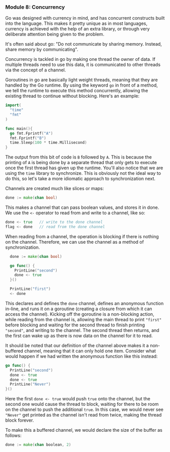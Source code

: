 ### Module 8: Concurrency

Go was designed with currency in mind, and has concurrent constructs built into the language. This makes it pretty unique as in most languages, currency is achieved with the help of an extra library, or through very deliberate attention being given to the problem.

It's often said about go: "Do not communicate by sharing memory. Instead, share memory by communicating".

Concurrency is tackled in go by making one thread the owner of data. If multiple threads need to use this data, it is communicated to other threads via the concept of a channel.

Goroutines in go are basically light weight threads, meaning that they are handled by the Go runtime. By using the keyword `go` in front of a method, we tell the runtime to execute this method concurrently, allowing the existing thread to continue without blocking. Here's an example:
```go
import(
  "time"
  "fmt"
)

func main(){
  go fmt.Fprintf("A")
  fmt.Fprintf("B")
  time.Sleep(100 * time.Millisecond)
}
```

The output from this bit of code is `B` followed by `A`. This is because the printing of `A` is being done by a separate thread that only gets to execute once the first thread has given up the runtime. You'll also notice that we are using the `time` library to synchronize. This is obviously not the ideal way to do this, so let's take a more idiomatic approach to synchronization next.

Channels are created much like slices or maps:
```go
done := make(chan bool)
```
This makes a channel that can pass boolean values, and stores it in done. We use the `<-` operator to read from and write to a channel, like so:
```go
done <- true   // write to the done channel
flag <- done   // read from the done channel
```
When reading from a channel, the operation is blocking if there is nothing on the channel. Therefore, we can use the channel as a method of synchronization.

```go
  done := make(chan bool)

  go func() {
    PrintLine("second")
    done <- true
  }()

  PrintLine("first")
  <- done
```
This declares and defines the `done` channel, defines an anonymous function in-line, and runs it on a goroutine (creating a closure from which it can access the channel). Kicking off the goroutine is a non-blocking action, while reading from the channel is, allowing the main thread to print `"first"` before blocking and waiting for the second thread to finish printing `"second"`, and writing to the channel. The second thread then returns, and the first can wake up as there is now data on the channel for it to read.

It should be noted that our definition of the channel above makes it a non-buffered channel, meaning that it can only hold one item. Consider what would happen if we had written the anonymous function like this instead:
```go
go func() {
  PrintLine("second")
  done <- true
  done <- true
  PrintLine("Never")
}()
```
Here the first `done <- true` would push `true` onto the channel, but the second one would cause the thread to block, waiting for there to be room on the channel to push the additional `true`. In this case, we would never see `"Never"` get printed as the channel isn't read from twice, making the thread block forever.

To make this a buffered channel, we would declare the size of the buffer as follows:
```go
done := make(chan boolean, 2)
```
